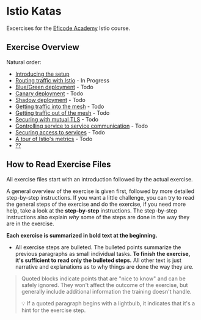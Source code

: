 # Istio Katas

Excercises for the [Eficode Academy](https://www.eficode.com/academy) Istio course.

## Exercise Overview

Natural order:

- [Introducing the setup](setup-introduction.md)
- [Routing traffic with Istio]() - In Progress
- [Blue/Green deployment]() - Todo
- [Canary deployment]() - Todo
- [Shadow deployment]() - Todo
- [Getting traffic into the mesh]()  - Todo
- [Getting traffic out of the mesh]()  - Todo
- [Securing with mutual TLS]()  - Todo
- [Controlling service to service communication]() - Todo
- [Securing access to services]()  - Todo
- [A tour of Istio's metrics]() - Todo
- [??]()

## How to Read Exercise Files

All exercise files start with an introduction
followed by the actual exercise.

A general overview of the exercise is given first,
followed by more detailed step-by-step
instructions. If you want a little challenge, you
can try to read the general steps of the
exercise and do the exercise, if you need more help, take a look at
the **step-by-step** instructions. The step-by-step instructions also explain _why_
some of the steps are done in the way they are in the exercise.

**Each exercise is summarized in bold text at the
beginning.**

- All exercise steps are bulleted. The bulleted
  points summarize the previous paragraphs as
  small individual tasks. **To finish the
  exercise, it's sufficient to read only the
  bulleted steps.** All other text is just
  narrative and explanations as to why things are
  done the way they are.

> Quoted blocks indicate points that are "nice to know" and
> can be safely ignored. They won't affect the
> outcome of the exercise, but generally include
> additional information the training doesn't
> handle.
>
> :bulb: If a quoted paragraph begins with a
> lightbulb, it indicates that it's a hint for the
> exercise step.
